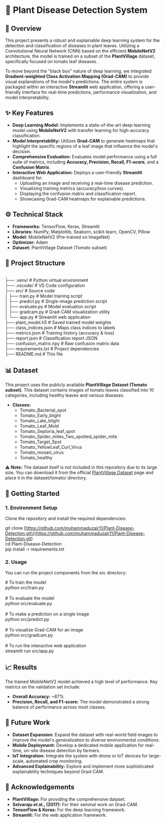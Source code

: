# **🌱 Plant Disease Detection System**

## **📌 Overview**

This project presents a robust and explainable deep learning system for the detection and classification of diseases in plant leaves. Utilizing a Convolutional Neural Network (CNN) based on the efficient **MobileNetV2** architecture, the model is trained on a subset of the **PlantVillage** dataset, specifically focused on tomato leaf diseases.

To move beyond the "black box" nature of deep learning, we integrated **Gradient-weighted Class Activation Mapping (Grad-CAM)** to provide visual explanations of the model's predictions. The entire system is packaged within an interactive **Streamlit** web application, offering a user-friendly interface for real-time predictions, performance visualization, and model interpretability.

## **✨ Key Features**

- **Deep Learning Model:** Implements a state-of-the-art deep learning model using **MobileNetV2** with transfer learning for high-accuracy classification.
- **Model Interpretability:** Utilizes **Grad-CAM** to generate heatmaps that highlight the specific regions of a leaf image that influence the model's decision.
- **Comprehensive Evaluation:** Evaluates model performance using a full suite of metrics, including **Accuracy, Precision, Recall, F1-score**, and a **Confusion Matrix**.
- **Interactive Web Application:** Deploys a user-friendly **Streamlit** dashboard for:
  - Uploading an image and receiving a real-time disease prediction.
  - Visualizing training metrics (accuracy/loss curves).
  - Displaying the confusion matrix and classification report.
  - Showcasing Grad-CAM heatmaps for explainable predictions.

## **⚙️ Technical Stack**

- **Frameworks:** TensorFlow, Keras, Streamlit
- **Libraries:** NumPy, Matplotlib, Seaborn, scikit-learn, OpenCV, Pillow
- **Model:** MobileNetV2 (Pre-trained on ImageNet)
- **Optimizer:** Adam
- **Dataset:** PlantVillage Dataset (Tomato subset)

## **📂 Project Structure**

.  
├── .venv/ # Python virtual environment  
├── .vscode/ # VS Code configuration  
├── src/ # Source code  
│ ├── train.py # Model training script  
│ ├── predict.py # Single-image prediction script  
│ ├── evaluate.py # Model evaluation script  
│ ├── gradcam.py # Grad-CAM visualization utility  
│ └── app.py # Streamlit web application  
├── plant_model.h5 # Saved trained model weights  
├── class_indices.json # Maps class indices to labels  
├── metrics.json # Training history (accuracy & loss)  
├── report.json # Classification report JSON  
├── confusion_matrix.npy # Raw confusion matrix data  
├── requirements.txt # Project dependencies  
├── README.md # This file  

## **📊 Dataset**

This project uses the publicly available **PlantVillage Dataset (Tomato subset)**. This dataset contains images of tomato leaves classified into 10 categories, including healthy leaves and various diseases.

- **Classes:**
  - Tomato_Bacterial_spot
  - Tomato_Early_blight
  - Tomato_Late_blight
  - Tomato_Leaf_Mold
  - Tomato_Septoria_leaf_spot
  - Tomato_Spider_mites_Two_spotted_spider_mite
  - Tomato_Target_Spot
  - Tomato_YellowLeaf_Curl_Virus
  - Tomato_mosaic_virus
  - Tomato_healthy

⚠️ **Note:** The dataset itself is not included in this repository due to its large size. You can download it from the official [PlantVillage Dataset](https://www.google.com/search?q=https://www.kaggle.com/datasets/plantvillage/plant-village-dataset) page and place it in the dataset/tomato/ directory.

## **🚀 Getting Started**

### **1\. Environment Setup**

Clone the repository and install the required dependencies:

git clone \[<https://github.com/muhammaduzair11/Plant-Disease-Detection.git\>](<https://github.com/muhammaduzair11/Plant-Disease-Detection.git>)  
cd Plant-Disease-Detection  
pip install -r requirements.txt  

### **2\. Usage**

You can run the project components from the src directory:

\# To train the model  
python src/train.py  
<br/>\# To evaluate the model  
python src/evaluate.py  
<br/>\# To make a prediction on a single image  
python src/predict.py  
<br/>\# To visualize Grad-CAM for an image  
python src/gradcam.py  
<br/>\# To run the interactive web application  
streamlit run src/app.py  

## **📈 Results**

The trained MobileNetV2 model achieved a high level of performance. Key metrics on the validation set include:

- **Overall Accuracy:** ~87%
- **Precision, Recall, and F1-score:** The model demonstrated a strong balance of performance across most classes.

## **🔮 Future Work**

- **Dataset Expansion:** Expand the dataset with real-world field images to improve the model's generalization to diverse environmental conditions.
- **Mobile Deployment:** Develop a dedicated mobile application for real-time, on-site disease detection by farmers.
- **IoT Integration:** Integrate the system with drone or IoT devices for large-scale, automated crop monitoring.
- **Advanced Explainability:** Explore and implement more sophisticated explainability techniques beyond Grad-CAM.

## **🙌 Acknowledgements**

- **PlantVillage:** For providing the comprehensive dataset.
- **Selvaraju et al., (2017):** For their seminal work on Grad-CAM.
- **TensorFlow & Keras:** For the deep learning framework.
- **Streamlit:** For the web application framework.
